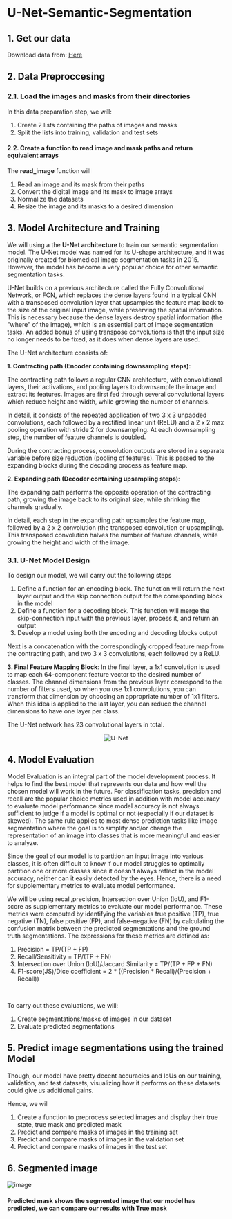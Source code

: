 # U-Net-Semantic-Segmentation

## **1. Get our data**

Download data from: [Here](https://www.kaggle.com/code/oluwatobiojekanmi/carla-image-semantic-segmentation-with-u-net/data)



## **2. Data Preproccesing**

<a class="anchor" id="2-1" name="2-1"></a>
### **2.1. Load the images and masks from their directories**

In this data preparation step, we will:
1. Create 2 lists containing the paths of images and masks
2. Split the lists into training, validation and test sets

#### **2.2. Create a function to read image and mask paths and return equivalent arrays**

The **read_image** function will
1. Read an image and its mask from their paths
2. Convert the digital image and its mask to image arrays 
3. Normalize the datasets
4. Resize the image and its masks to a desired dimension

<a class="anchor" id="3" name="3"></a>
## **3. Model Architecture and Training**
We will using a the **U-Net architecture** to train our semantic segmentation model. The U-Net model was named for its U-shape architecture, and it was originally created for biomedical image segmentation tasks in 2015. However, the model has become a very popular choice for other semantic segmentation tasks. 

U-Net builds on a previous architecture called the Fully Convolutional Network, or FCN, which replaces the dense layers found in a typical CNN with a transposed convolution layer that upsamples the feature map back to the size of the original input image, while preserving the spatial information. This is necessary because the dense layers destroy spatial information (the "where" of the image), which is an essential part of image segmentation tasks. An added bonus of using transpose convolutions is that the input size no longer needs to be fixed, as it does when dense layers are used. 

The U-Net architecture consists of:

**1. Contracting path (Encoder containing downsampling steps)**:

The contracting path follows a regular CNN architecture, with convolutional layers, their activations, and pooling layers to downsample the image and extract its features. Images are first fed through several convolutional layers which reduce height and width, while growing the number of channels. 

In detail, it consists of the repeated application of two 3 x 3 unpadded convolutions, each followed by a rectified linear unit (ReLU) and a 2 x 2 max pooling operation with stride 2 for downsampling. At each downsampling step, the number of feature channels is doubled.

During the contracting process, convolution outputs are stored in a separate variable before size reduction (pooling of features). This is passed to the expanding blocks during the decoding process as feature map.


**2. Expanding path (Decoder containing upsampling steps)**:

The expanding path performs the opposite operation of the contracting path, growing the image back to its original size, while shrinking the channels gradually. 

In detail, each step in the expanding path upsamples the feature map, followed by a 2 x 2 convolution (the transposed convolution or upsampling). This transposed convolution halves the number of feature channels, while growing the height and width of the image.

<a class="anchor" id="3-1" name="3-1"></a>

### **3.1. U-Net Model Design**

To design our model, we will carry out the following steps
1. Define a function for an encoding block. The function will return the next layer output and the skip connection output for the corresponding block in the model
2. Define a function for a decoding block. This function will merge the skip-connection input with the previous layer, process it, and return an output
3. Develop a model using both the encoding and decoding blocks output


Next is a concatenation with the correspondingly cropped feature map from the contracting path, and two 3 x 3 convolutions, each followed by a ReLU.


**3. Final Feature Mapping Block**: In the final layer, a 1x1 convolution is used to map each 64-component feature vector to the desired number of classes. The channel dimensions from the previous layer correspond to the number of filters used, so when you use 1x1 convolutions, you can transform that dimension by choosing an appropriate number of 1x1 filters. When this idea is applied to the last layer, you can reduce the channel dimensions to have one layer per class. 

The U-Net network has 23 convolutional layers in total. 
<center><img src="https://i.ibb.co/0287bZ1/U-Net.webp" alt="U-Net" border="0"></center>

<a class="anchor" id="4" name="4"></a>
## **4. Model Evaluation**

Model Evaluation is an integral part of the model development process. It helps to find the best model that represents our data and how well the chosen model will work in the future. For classification tasks, precision and recall are the popular choice metrics used in addition with model accuracy to evaluate model performance since model accuracy is not always sufficient to judge if a model is optimal or not (especially if our dataset is skewed). The same rule applies to most dense prediction tasks like image segmentation where the goal is to simplify and/or change the representation of an image into classes that is more meaningful and easier to analyze.
 

Since the goal of our model is to partition an input image into various classes, it is often difficult to know if our model struggles to optimally partition one or more classes since it doesn't always reflect in the model accuracy, neither can it easily detected by the eyes. Hence, there is a need for supplementary metrics to evaluate model performance.

We will be using recall,precision, Intersection over Union (IoU), and F1-score as supplementary metrics to evaluate our model performance. These metrics were computed by identifying the variables true positive (TP), true negative (TN), false positive (FP), and false-negative (FN) by calculating the confusion matrix between the predicted segmentations and the ground truth segmentations. The expressions for these metrics are defined as:

1. Precision = TP/(TP + FP)
2. Recall/Sensitivity = TP/(TP + FN)
3. Intersection over Union (IoU)/Jaccard Similarity  = TP/(TP + FP + FN)
4. F1-score(JS)/Dice coefficient = 2 * ((Precision * Recall)/(Precision + Recall))

<br/>

To carry out these evaluations, we will:
1. Create segmentations/masks of images in our dataset
2. Evaluate predicted segmentations

<a class="anchor" id="5" name="5"></a>
## **5. Predict image segmentations using the trained Model**

Though, our model have pretty decent accuracies and IoUs on our training, validation, and test datasets, visualizing how it performs on these datasets could give us additional gains.

Hence, we will

1. Create a function to preprocess selected images and display their true state, true mask and predicted mask
2. Predict and compare masks of images in the training set
3. Predict and compare masks of images in the validation set
4. Predict and compare masks of images in the test set

## **6. Segmented image**
![image](https://user-images.githubusercontent.com/84759422/177004225-256b1ae9-b31e-47e5-bd8d-6ca5216d70cf.png)

#### Predicted mask shows the segmented image that our model has predicted, we can compare our results with True mask
